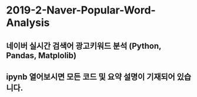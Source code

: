 # 2019-2-Naver-Popular-Word-Analysis
## 네이버 실시간 검색어 광고키워드 분석 (Python, Pandas, Matplolib)
## ipynb 열어보시면 모든 코드 및 요약 설명이 기재되어 있습니다.
